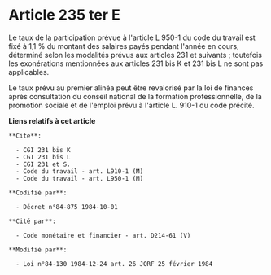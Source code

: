 # Article 235 ter E

Le taux de la participation prévue à l'article L 950-1 du code du travail est fixé à 1,1 % du montant des salaires payés
pendant l'année en cours, déterminé selon les modalités prévus aux articles 231 et suivants ; toutefois les exonérations
mentionnées aux articles 231 bis K et 231 bis L ne sont pas applicables.

Le taux prévu au premier alinéa peut être revalorisé par la loi de finances après consultation du conseil national de la
formation professionnelle, de la promotion sociale et de l'emploi prévu à l'article L. 910-1 du code précité.

**Liens relatifs à cet article**

	**Cite**:

	  - CGI 231 bis K
	  - CGI 231 bis L
	  - CGI 231 et S.
	  - Code du travail - art. L910-1 (M)
	  - Code du travail - art. L950-1 (M)

	**Codifié par**:

	  - Décret n°84-875 1984-10-01

	**Cité par**:

	  - Code monétaire et financier - art. D214-61 (V)

	**Modifié par**:

	  - Loi n°84-130 1984-12-24 art. 26 JORF 25 février 1984
